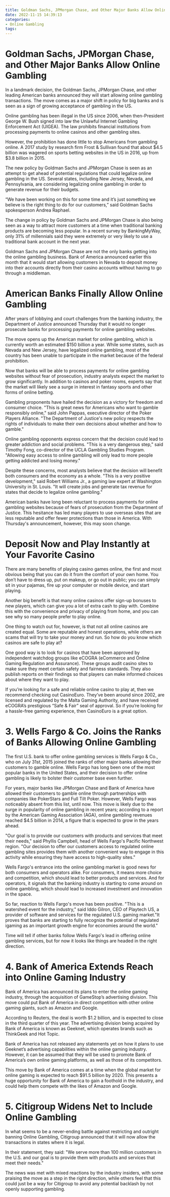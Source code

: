 ```yaml
---
title: Goldman Sachs, JPMorgan Chase, and Other Major Banks Allow Online Gambling
date: 2022-11-15 14:39:13
categories:
- Online Gambling
tags:
---
```



#  Goldman Sachs, JPMorgan Chase, and Other Major Banks Allow Online Gambling

In a landmark decision, the Goldman Sachs, JPMorgan Chase, and other leading American banks announced they will start allowing online gambling transactions. The move comes as a major shift in policy for big banks and is seen as a sign of growing acceptance of gambling in the US.

Online gambling has been illegal in the US since 2006, when then-President George W. Bush signed into law the Unlawful Internet Gambling Enforcement Act (UIGEA). The law prohibits financial institutions from processing payments to online casinos and other gambling sites.

However, the prohibition has done little to stop Americans from gambling online. A 2017 study by research firm Frost & Sullivan found that about $4.5 billion was wagered on sports betting websites in the US in 2016, up from $3.8 billion in 2015.

The new policy by Goldman Sachs and JPMorgan Chase is seen as an attempt to get ahead of potential regulations that could legalize online gambling in the US. Several states, including New Jersey, Nevada, and Pennsylvania, are considering legalizing online gambling in order to generate revenue for their budgets.

“We have been working on this for some time and it’s just something we believe is the right thing to do for our customers,” said Goldman Sachs spokesperson Andrea Raphael.

The change in policy by Goldman Sachs and JPMorgan Chase is also being seen as a way to attract more customers at a time when traditional banking products are becoming less popular. In a recent survey by BankingMyWay, only 31% of millennials said they were extremely or very likely to use a traditional bank account in the next year.

Goldman Sachs and JPMorgan Chase are not the only banks getting into the online gambling business. Bank of America announced earlier this month that it would start allowing customers in Nevada to deposit money into their accounts directly from their casino accounts without having to go through a middleman.

#  American Banks Finally Allow Online Gambling

After years of lobbying and court challenges from the banking industry, the Department of Justice announced Thursday that it would no longer prosecute banks for processing payments for online gambling websites.

The move opens up the American market for online gambling, which is currently worth an estimated $150 billion a year. While some states, such as Nevada and New Jersey, have legalized online gambling, most of the country has been unable to participate in the market because of the federal prohibition.

Now that banks will be able to process payments for online gambling websites without fear of prosecution, industry analysts expect the market to grow significantly. In addition to casinos and poker rooms, experts say that the market will likely see a surge in interest in fantasy sports and other forms of online betting.

Gambling proponents have hailed the decision as a victory for freedom and consumer choice. "This is great news for Americans who want to gamble responsibly online," said John Pappas, executive director of the Poker Players Alliance. "The Department of Justice's new policy respects the rights of individuals to make their own decisions about whether and how to gamble."

Online gambling opponents express concern that the decision could lead to greater addiction and social problems. "This is a very dangerous step," said Timothy Fong, co-director of the UCLA Gambling Studies Program. "Allowing easy access to online gambling will only lead to more people getting addicted and losing money."

Despite these concerns, most analysts believe that the decision will benefit both consumers and the economy as a whole. "This is a very positive development," said Robert Williams Jr., a gaming law expert at Washington University in St. Louis. "It will create jobs and generate tax revenue for states that decide to legalize online gambling."

American banks have long been reluctant to process payments for online gambling websites because of fears of prosecution from the Department of Justice. This hesitance has led many players to use overseas sites that are less reputable and offer fewer protections than those in America. With Thursday's announcement, however, this may soon change.

# Deposit Now and Play Instantly at Your Favorite Casino

There are many benefits of playing casino games online, the first and most obvious being that you can do it from the comfort of your own home. You don’t have to dress up, put on makeup, or go out in public; you can simply sit in your pajamas, fire up your computer or mobile device, and start playing.

Another big benefit is that many online casinos offer sign-up bonuses to new players, which can give you a lot of extra cash to play with. Combine this with the convenience and privacy of playing from home, and you can see why so many people prefer to play online.

One thing to watch out for, however, is that not all online casinos are created equal. Some are reputable and honest operations, while others are scams that will try to take your money and run. So how do you know which casinos are safe to play at?

One good way is to look for casinos that have been approved by independent watchdog groups like eCOGRA (eCommerce and Online Gaming Regulation and Assurance). These groups audit casino sites to make sure they meet certain safety and fairness standards. They also publish reports on their findings so that players can make informed choices about where they want to play.

If you’re looking for a safe and reliable online casino to play at, then we recommend checking out CasinoEuro. They’ve been around since 2002, are licensed and regulated by the Malta Gaming Authority, and have received eCOGRA’s prestigious “Safe & Fair” seal of approval. So if you’re looking for a hassle-free gaming experience, then CasinoEuro is a great option.

# 3. Wells Fargo & Co. Joins the Ranks of Banks Allowing Online Gambling

The first U.S. bank to offer online gambling services is Wells Fargo & Co., who on July 31st, 2015 joined the ranks of other major banks allowing their customers to gamble online. Wells Fargo has long been one of the most popular banks in the United States, and their decision to offer online gambling is likely to bolster their customer base even further.

For years, major banks like JPMorgan Chase and Bank of America have allowed their customers to gamble online through partnerships with companies like PokerStars and Full Tilt Poker. However, Wells Fargo was noticeably absent from this list, until now. This move is likely due to the surge in popularity of online gambling in recent years; according to a report by the American Gaming Association (AGA), online gambling revenues reached $4.5 billion in 2014, a figure that is expected to grow in the years ahead.

"Our goal is to provide our customers with products and services that meet their needs," said Phyllis Campbell, head of Wells Fargo's Pacific Northwest region. "Our decision to offer our customers access to regulated online gambling sites provides them with another convenient way to engage in this activity while ensuring they have access to high-quality sites."

Wells Fargo's entrance into the online gambling market is good news for both consumers and operators alike. For consumers, it means more choice and competition, which should lead to better products and services. And for operators, it signals that the banking industry is starting to come around on online gambling, which should lead to increased investment and innovation in the space.

So far, reaction to Wells Fargo's move has been positive. "This is a watershed event for the industry," said Iddo Gilron, CEO of Playtech US, a provider of software and services for the regulated U.S. gaming market."It proves that banks are starting to fully recognize the potential of regulated igaming as an important growth engine for economies around the world."

Time will tell if other banks follow Wells Fargo's lead in offering online gambling services, but for now it looks like things are headed in the right direction.

# 4. Bank of America Extends Reach into Online Gaming Industry

Bank of America has announced its plans to enter the online gaming industry, through the acquisition of GameStop’s advertising division. This move could put Bank of America in direct competition with other online gaming giants, such as Amazon and Google.

According to Reuters, the deal is worth $1.2 billion, and is expected to close in the third quarter of this year. The advertising division being acquired by Bank of America is known as Geeknet, which operates brands such as ThinkGeek and Hot Topic.

Bank of America has not released any statements yet on how it plans to use Geeknet’s advertising capabilities within the online gaming industry. However, it can be assumed that they will be used to promote Bank of America’s own online gaming platforms, as well as those of its competitors.

This move by Bank of America comes at a time when the global market for online gaming is expected to reach $91.5 billion by 2020. This presents a huge opportunity for Bank of America to gain a foothold in the industry, and could help them compete with the likes of Amazon and Google.

# 5. Citigroup Widens Net to Include Online Gambling

In what seems to be a never-ending battle against restricting and outright banning Online Gambling, Citigroup announced that it will now allow the transactions in states where it is legal.

In their statement, they said: "We serve more than 100 million customers in the U.S. and our goal is to provide them with products and services that meet their needs."

The news was met with mixed reactions by the industry insiders, with some praising the move as a step in the right direction, while others feel that this could just be a way for Citigroup to avoid any potential backlash by not openly supporting gambling.